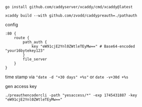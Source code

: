 ```
go install github.com/caddyserver/xcaddy/cmd/xcaddy@latest
```

```
xcaddy build --with github.com/zvodd/caddypreauth=./pathauth
```


config
```
:80 {
    route {
        path_auth {
            key "eW91cjE2Ynl0ZWtleTEyMw==" # Base64-encoded "your16bytekey123"
        }
        file_server
    }
}
```



time stamp via `"date -d "+30 days" +%s"` or `date -v+30d +%s`

gen access key
```
./preauthencodercli -path "yesaccess/*" -exp 1745431887 -key "eW91cjE2Ynl0ZWtleTEyMw=="
```